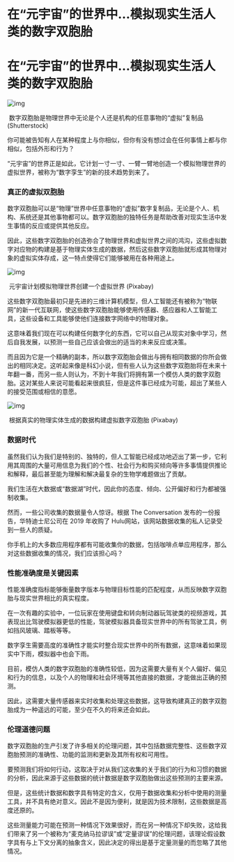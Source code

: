 # 在“元宇宙”的世界中…模拟现实生活人类的数字双胞胎


# 在“元宇宙”的世界中…模拟现实生活人类的数字双胞胎

![img](https://chinese.aljazeera.net/wp-content/uploads/2022/07/21-1.jpg?resize=770%2C513)

​                                                           数字双胞胎是物理世界中无论是个人还是机构的任意事物的“虚拟”复制品 (Shutterstock)

你可能被告知有人在某种程度上与你相似，但你有没有想过会在任何事情上都与你相似，包括外形和行为？

“元宇宙”的世界正是如此，它计划一寸一寸、一臂一臂地创造一个模拟物理世界的虚拟世界，被称为“数字孪生”的新的技术趋势到来了。

### 真正的虚拟双胞胎

数字双胞胎可以是“物理”世界中任意事物的“虚拟”数字复制品，无论是个人、机构、系统还是其他事物都可以。数字双胞胎的独特任务是帮助改善对现实生活中发生事情的反应或提供其他反应。

因此，这些数字双胞胎的创造弥合了物理世界和虚拟世界之间的鸿沟，这些虚拟数字对应物的构建是基于物理实体生成的数据，然后这些数字双胞胎就形成其物理对象的虚拟实体存成，这一特点使得它们能够被用在各种用途上。

![img](https://chinese.aljazeera.net/wp-content/uploads/2022/07/22-1.jpg?w=770&resize=770%2C513)

​                                                                                        元宇宙计划模拟物理世界创建一个虚拟世界 (Pixabay)

这些数字双胞胎最初只是先进的三维计算机模型，但人工智能还有被称为“物联网”的新一代互联网，使这些数字双胞胎能够使用传感器、感应器和人工智能工具，这些设备和工具能够使他们连接数字网络中的物理对象。

这意味着我们现在可以构建任何数字化的东西，它可以自己从现实对象中学习，然后自我发展，以预测一些自己应该会做出的适当的未来反应或决策。

而且因为它是一个精确的副本，所以数字双胞胎会做出与拥有相同数据的你所会做出的相同决定。这听起来像是科幻小说，但有些人认为这些数字双胞胎将在未来十年翻一番，而另一些人则认为，不到十年我们将拥有第一个模仿人类的数字双胞胎。这对某些人来说可能看起来很疯狂，但是这件事已经成为可能，超出了某些人的接受范围或相信的意愿。

![img](https://chinese.aljazeera.net/wp-content/uploads/2022/07/23-1.jpg?w=770&resize=770%2C513)

​                                                                                   根据真实的物理实体生成的数据构建虚拟数字双胞胎 (Pixabay)

### 数据时代

虽然我们认为我们是特别的、独特的，但人工智能已经成功地迈出了第一步，它利用其周围的大量可用信息为我们的个性、社会行为和购买倾向等许多事情提供推论和解释，最后甚至能为理解和解决最复杂的生物学难题做出了贡献。

我们生活在大数据或“数据湖”时代，因此你的态度、倾向、公开偏好和行为都被强制收集。

然而，一些公司收集的数据量令人惊讶。根据 The Conversation 发布的一份报告，华特迪士尼公司在 2019 年收购了 Hulu网站，该网站数据收集的私人记录受到一些人的质疑。

你手机上的大多数应用程序都有可能收集你的数据，包括咖啡点单应用程序，那么对这些数据收集的情况，我们应该担心吗？

### 性能准确度是关键因素

性能准确度指标能够衡量数字版本与物理目标性能的匹配程度，从而反映数字双胞胎与现实世界相比的真实程度。

在一次有趣的实验中，一位玩家在使用键盘和转向制动器玩驾驶类的视频游戏，其表现出比驾驶模拟器更低的性能，驾驶模拟器具备现实世界中的所有驾驶工具，例如挡风玻璃、踏板等等。

数字孪生需要高度的准确性才能实时整合现实世界中的所有数据，这意味着如果现实中下雨，模拟器中也会下雨。

目前，模仿人类的数字双胞胎的准确性较低，因为这需要大量有关个人偏好、偏见和行为的信息，以及个人的物理和社会环境等其他直接的数据，才能做出正确的预测。

因此，这需要大量传感器来实时收集和处理这些数据，这导致构建真正的数字双胞胎成为一种遥远的可能，至少在不久的将来还会如此。

### 伦理道德问题

数字双胞胎的生产引发了许多相关的伦理问题，其中包括数据完整性、这些数字双胞胎预测的准确性、功能的监测和更新及其所有权和可用性。

要预测我们将如何行动，这取决于对从我们这收集的关于我们的行为和习惯的数据的分析，因此来源于这些数据的统计数据是数字双胞胎做出这些预测的主要来源。

但是，这些统计数据和数字具有特定的含义，仅用于数据收集和分析中使用的测量工具，并不具有绝对意义。因此不是因为便利，就是因为技术限制，这些数据是高度还原的。

这些测量能力可能在预测一种情况下效果很好，而在另一种情况下却失败，这给我们带来了另一个被称为“麦克纳马拉谬误”或“定量谬误”的伦理问题，该理论假设数字具有与上下文分离的抽象含义，因此决定的得出是基于定量测量的而忽略了其他情况。
